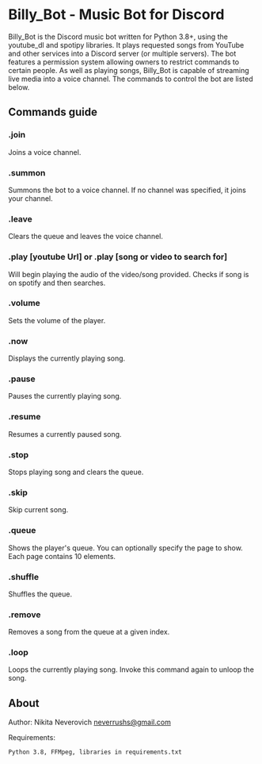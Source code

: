 Billy_Bot - Music Bot for Discord
====
Billy_Bot is the Discord music bot written for Python 3.8+, using the youtube_dl and spotipy libraries.
It plays requested songs from YouTube and other services into a Discord server (or multiple servers).
The bot features a permission system allowing owners to restrict commands to certain people.
As well as playing songs, Billy_Bot is capable of streaming live media into a voice channel.
The commands to control the bot are listed below.

## Commands guide
### .join

Joins a voice channel.

### .summon

Summons the bot to a voice channel.
If no channel was specified, it joins your channel.
### .leave

Clears the queue and leaves the voice channel.

### .play [youtube Url] or .play [song or video to search for]

Will begin playing the audio of the video/song provided.
Checks if song is on spotify and then searches.

### .volume

Sets the volume of the player.

### .now 

Displays the currently playing song.

### .pause

Pauses the currently playing song.

### .resume

Resumes a currently paused song.

### .stop

Stops playing song and clears the queue.

### .skip

Skip current song.

### .queue

Shows the player's queue.
You can optionally specify the page to show. Each page contains 10 elements.

### .shuffle

Shuffles the queue.

### .remove

Removes a song from the queue at a given index.

### .loop

Loops the currently playing song.
Invoke this command again to unloop the song.

About
-----

Author: Nikita Neverovich <neverrushs@gmail.com>

Requirements:

    Python 3.8, FFMpeg, libraries in requirements.txt